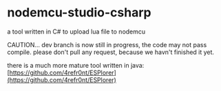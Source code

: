 nodemcu-studio-csharp
=====================

a tool written in C# to upload lua file to nodemcu

CAUTION... dev branch is now still in progress, the code may not pass compile.
please don't pull any request, because we havn't finished it yet. 

there is a much more mature tool written in java:
[https://github.com/4refr0nt/ESPlorer](https://github.com/4refr0nt/ESPlorer)
